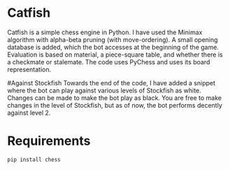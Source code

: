 # Catfish
Catfish is a simple chess engine in Python.
I have used the Minimax algorithm with alpha-beta pruning (with move-ordering). A small opening database is added, which the bot accesses at the beginning of the game.
Evaluation is based on material, a piece-square table, and whether there is a checkmate or stalemate. 
The code uses PyChess and uses its board representation.

 #Against Stockfish
 Towards the end of the code, I have added a snippet where the bot can play against various levels of Stockfish as white. Changes can be made to make the bot play as black. You are free to make changes in the level of Stockfish, but as of now, the bot performs decently against level 2. 

# Requirements
``` pip install chess ```
